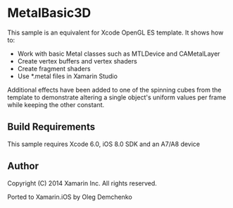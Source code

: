 MetalBasic3D
====================

This sample is an equivalent for Xcode OpenGL ES template. It shows
how to:

* Work with basic Metal classes such as MTLDevice and CAMetalLayer
* Create vertex buffers and vertex shaders
* Create fragment shaders
* Use *.metal files in Xamarin Studio

Additional effects have been added to one of the spinning cubes from
the template to demonstrate altering a single object's uniform values
per frame while keeping the other constant.

Build Requirements
------------------

This sample requires Xcode 6.0, iOS 8.0 SDK and an A7/A8 device

Author
------ 
Copyright (C) 2014 Xamarin Inc. All rights reserved.

Ported to Xamarin.iOS by Oleg Demchenko